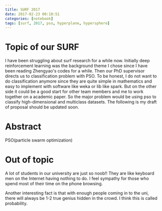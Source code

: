 ```yaml
---
title: SURF 2017
date: 2017-02-23 00:10:51
categories: [notebook]
tags: [surf, 2017, pso, hyperplane, hypersphere]
---
```


# Topic of our SURF

I have been struggling about surf research for a while now. Initially deep reinforcement learning was the background theme I chose since I have been reading Zhengyao's codes for a while. Then our PhD supervisor directs us to classification problem with PSO. To be honest, I do not want to do classification anymore since they are quite simple in mathematics and easy to implement with software like weka or lib like spark. But on the other side it could be a good start for other team members and me to work together on a academic paper. So the major problem would be using pso to classify high-dimensional and multiclass datasets. The following is my draft of proposal should be updated soon. 

# Abstract

PSO(particle swarm optimization)

# Out of topic

A lot of students in our university are just so noob!! They are like keyboard men on the Internet having nothing to do. I feel sympathy for those who spend most of their time on the phone browsing.

Another interesting fact is that with enough people coming in to the uni, there will always be 1-2 true genius hidden in the crowd. I think this is called probability. 
